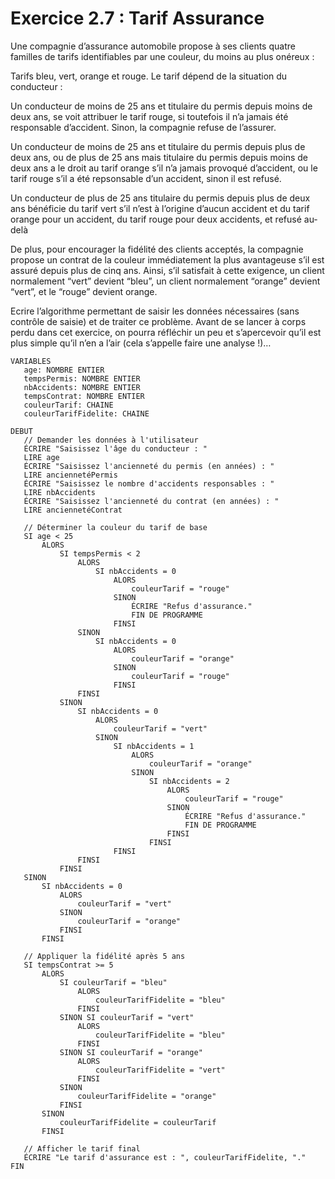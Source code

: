 # Exercice 2.7 : Tarif Assurance
Une compagnie d’assurance automobile propose à ses clients quatre familles de tarifs identifiables par une couleur, du moins au plus onéreux :

Tarifs bleu, vert, orange et rouge.
Le tarif dépend de la situation du conducteur :

Un conducteur de moins de 25 ans et titulaire du permis depuis moins de deux ans, se voit attribuer le tarif rouge, si toutefois il n’a jamais été responsable d’accident. Sinon, la compagnie refuse de l’assurer.

Un conducteur de moins de 25 ans et titulaire du permis depuis plus de deux ans, ou de plus de 25 ans mais titulaire du permis depuis moins de deux ans a le droit au tarif orange s’il n’a jamais provoqué d’accident, ou le tarif rouge s’il a été repsonsable d’un accident, sinon il est refusé.

Un conducteur de plus de 25 ans titulaire du permis depuis plus de deux ans bénéficie du tarif vert s’il n’est à l’origine d’aucun accident et du tarif orange pour un accident, du tarif rouge pour deux accidents, et refusé au-delà

De plus, pour encourager la fidélité des clients acceptés, la compagnie propose un contrat de la couleur immédiatement la plus avantageuse s’il est assuré depuis plus de cinq ans. Ainsi, s’il satisfait à cette exigence, un client normalement “vert” devient “bleu”, un client normalement “orange” devient “vert”, et le “rouge” devient orange.

Ecrire l’algorithme permettant de saisir les données nécessaires (sans contrôle de saisie) et de traiter ce problème. Avant de se lancer à corps perdu dans cet exercice, on pourra réfléchir un peu et s’apercevoir qu’il est plus simple qu’il n’en a l’air (cela s’appelle faire une analyse !)…

````
VARIABLES
   age: NOMBRE ENTIER
   tempsPermis: NOMBRE ENTIER
   nbAccidents: NOMBRE ENTIER
   tempsContrat: NOMBRE ENTIER
   couleurTarif: CHAINE
   couleurTarifFidelite: CHAINE
 
DEBUT
   // Demander les données à l'utilisateur
   ÉCRIRE "Saisissez l'âge du conducteur : "
   LIRE age
   ÉCRIRE "Saisissez l'ancienneté du permis (en années) : "
   LIRE anciennetéPermis
   ÉCRIRE "Saisissez le nombre d'accidents responsables : "
   LIRE nbAccidents
   ÉCRIRE "Saisissez l'ancienneté du contrat (en années) : "
   LIRE anciennetéContrat
 
   // Déterminer la couleur du tarif de base
   SI age < 25
       ALORS
           SI tempsPermis < 2
               ALORS
                   SI nbAccidents = 0
                       ALORS
                           couleurTarif = "rouge"
                       SINON
                           ÉCRIRE "Refus d'assurance."
                           FIN DE PROGRAMME
                       FINSI
               SINON
                   SI nbAccidents = 0
                       ALORS
                           couleurTarif = "orange"
                       SINON
                           couleurTarif = "rouge"
                       FINSI
               FINSI
           SINON
               SI nbAccidents = 0
                   ALORS
                       couleurTarif = "vert"
                   SINON
                       SI nbAccidents = 1
                           ALORS
                               couleurTarif = "orange"
                           SINON
                               SI nbAccidents = 2
                                   ALORS
                                       couleurTarif = "rouge"
                                   SINON
                                       ÉCRIRE "Refus d'assurance."
                                       FIN DE PROGRAMME
                                   FINSI
                               FINSI
                       FINSI
               FINSI
           FINSI
   SINON
       SI nbAccidents = 0
           ALORS
               couleurTarif = "vert"
           SINON
               couleurTarif = "orange"
           FINSI
       FINSI
 
   // Appliquer la fidélité après 5 ans
   SI tempsContrat >= 5
       ALORS
           SI couleurTarif = "bleu"
               ALORS
                   couleurTarifFidelite = "bleu"
               FINSI
           SINON SI couleurTarif = "vert"
               ALORS
                   couleurTarifFidelite = "bleu"
               FINSI
           SINON SI couleurTarif = "orange"
               ALORS
                   couleurTarifFidelite = "vert"
               FINSI
           SINON
               couleurTarifFidelite = "orange"
           FINSI
       SINON
           couleurTarifFidelite = couleurTarif
       FINSI
 
   // Afficher le tarif final
   ÉCRIRE "Le tarif d'assurance est : ", couleurTarifFidelite, "."
FIN

````

